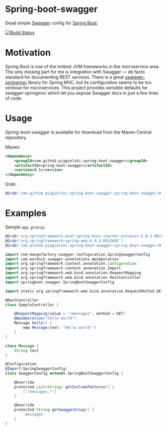 Spring-boot-swagger
===================
Dead simple [Swagger](https://github.com/wordnik/swagger-ui) config for [Spring Boot](https://github.com/spring-projects/spring-boot).

[![Build Status](https://travis-ci.org/pjagielski/spring-boot-swagger.svg?branch=master)](https://travis-ci.org/pjagielski/spring-boot-swagger)

Motivation
==========
Spring Boot is one of the hottest JVM frameworks in the microservice area. The only missing part for me is integration with Swagger — de facto standard for documenting REST services. There is a great [swagger-springmvc](https://github.com/martypitt/swagger-springmvc) library for Spring MVC, but its configuration seems to be too verbose for microservices. This project provides sensible defaults for swagger-springmvc which let you expose Swagger docs in just a few lines of code.

Usage
=====
Spring-boot-swagger is available for download from the Maven Central repository.

Maven:
```xml
<dependency>
    <groupId>com.github.pjagielski.spring-boot-swagger</groupId>
    <artifactId>spring-boot-swagger</artifactId>
    <version>0.1</version>
</dependency>
```

Grab:
```groovy
@Grab('com.github.pjagielski.spring-boot-swagger:spring-boot-swagger:0.1')
```

Examples
========
Sample `app.groovy`:
```groovy
@Grab('org.springframework.boot:spring-boot-starter-actuator:1.0.2.RELEASE')
@Grab('org.springframework:spring-web:4.0.3.RELEASE')
@Grab('com.github.pjagielski.spring-boot-swagger:spring-boot-swagger:0.1')

import com.mangofactory.swagger.configuration.SpringSwaggerConfig
import com.wordnik.swagger.annotations.ApiOperation
import org.springframework.context.annotation.Configuration
import org.springframework.context.annotation.Import
import org.springframework.web.bind.annotation.RequestMapping
import org.springframework.web.bind.annotation.RestController
import springboot.swagger.SpringBootSwaggerConfig

import static org.springframework.web.bind.annotation.RequestMethod.GET

@RestController
class SampleController {

    @RequestMapping(value = "/messages", method = GET)
    @ApiOperation("hello world")
    Message hello() {
		new Message(text: "Hello world!")
    }
}

class Message {
    String text
}

@Configuration
@Import(SpringSwaggerConfig)
class SwaggerConfig extends SpringBootSwaggerConfig {

    @Override
    protected List<String> getIncludePatterns() {
        ['/messages.*']
    }

    @Override
    protected String getSwaggerGroup() {
        'messages'
    }
}
```
